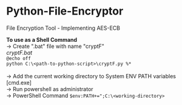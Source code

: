 # Python-File-Encryptor
File Encryption Tool - Implementing AES-ECB

**To use as a Shell Command**<br>
-> Create ".bat" file with name "cryptF"<br>
_cryptF.bat_<br>
`@echo off`<br>
`python C:\<path-to-python-script>\cryptF.py %*`<br><br>
-> Add the current working directory to System ENV PATH variables [cmd.exe]<br>
-> Run powershell as administrator<br>
-> PowerShell Command `$env:PATH+=";C:\<working-directory>`

